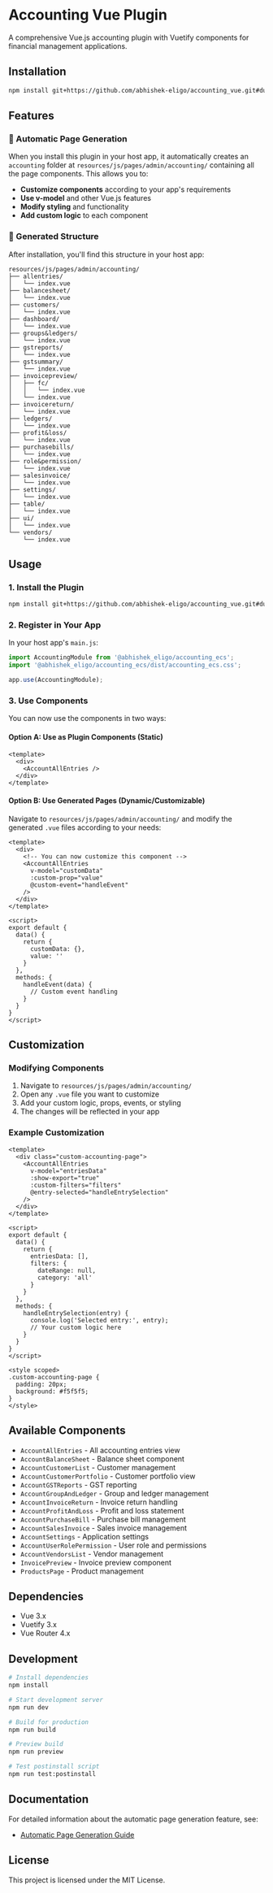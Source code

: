 # Accounting Vue Plugin

A comprehensive Vue.js accounting plugin with Vuetify components for financial management applications.

## Installation

```bash
npm install git+https://github.com/abhishek-eligo/accounting_vue.git#dummy
```

## Features

### 🚀 Automatic Page Generation
When you install this plugin in your host app, it automatically creates an `accounting` folder at `resources/js/pages/admin/accounting/` containing all the page components. This allows you to:

- **Customize components** according to your app's requirements
- **Use v-model** and other Vue.js features
- **Modify styling** and functionality
- **Add custom logic** to each component

### 📁 Generated Structure
After installation, you'll find this structure in your host app:
```
resources/js/pages/admin/accounting/
├── allentries/
│   └── index.vue
├── balancesheet/
│   └── index.vue
├── customers/
│   └── index.vue
├── dashboard/
│   └── index.vue
├── groups&ledgers/
│   └── index.vue
├── gstreports/
│   └── index.vue
├── gstsummary/
│   └── index.vue
├── invoicepreview/
│   ├── fc/
│   │   └── index.vue
│   └── index.vue
├── invoicereturn/
│   └── index.vue
├── ledgers/
│   └── index.vue
├── profit&loss/
│   └── index.vue
├── purchasebills/
│   └── index.vue
├── role&permission/
│   └── index.vue
├── salesinvoice/
│   └── index.vue
├── settings/
│   └── index.vue
├── table/
│   └── index.vue
├── ui/
│   └── index.vue
└── vendors/
    └── index.vue
```

## Usage

### 1. Install the Plugin
```bash
npm install git+https://github.com/abhishek-eligo/accounting_vue.git#dummy
```

### 2. Register in Your App
In your host app's `main.js`:
```javascript
import AccountingModule from '@abhishek_eligo/accounting_ecs';
import '@abhishek_eligo/accounting_ecs/dist/accounting_ecs.css';

app.use(AccountingModule);
```

### 3. Use Components
You can now use the components in two ways:

#### Option A: Use as Plugin Components (Static)
```vue
<template>
  <div>
    <AccountAllEntries />
  </div>
</template>
```

#### Option B: Use Generated Pages (Dynamic/Customizable)
Navigate to `resources/js/pages/admin/accounting/` and modify the generated `.vue` files according to your needs:

```vue
<template>
  <div>
    <!-- You can now customize this component -->
    <AccountAllEntries 
      v-model="customData"
      :custom-prop="value"
      @custom-event="handleEvent"
    />
  </div>
</template>

<script>
export default {
  data() {
    return {
      customData: {},
      value: ''
    }
  },
  methods: {
    handleEvent(data) {
      // Custom event handling
    }
  }
}
</script>
```

## Customization

### Modifying Components
1. Navigate to `resources/js/pages/admin/accounting/`
2. Open any `.vue` file you want to customize
3. Add your custom logic, props, events, or styling
4. The changes will be reflected in your app

### Example Customization
```vue
<template>
  <div class="custom-accounting-page">
    <AccountAllEntries 
      v-model="entriesData"
      :show-export="true"
      :custom-filters="filters"
      @entry-selected="handleEntrySelection"
    />
  </div>
</template>

<script>
export default {
  data() {
    return {
      entriesData: [],
      filters: {
        dateRange: null,
        category: 'all'
      }
    }
  },
  methods: {
    handleEntrySelection(entry) {
      console.log('Selected entry:', entry);
      // Your custom logic here
    }
  }
}
</script>

<style scoped>
.custom-accounting-page {
  padding: 20px;
  background: #f5f5f5;
}
</style>
```

## Available Components

- `AccountAllEntries` - All accounting entries view
- `AccountBalanceSheet` - Balance sheet component
- `AccountCustomerList` - Customer management
- `AccountCustomerPortfolio` - Customer portfolio view
- `AccountGSTReports` - GST reporting
- `AccountGroupAndLedger` - Group and ledger management
- `AccountInvoiceReturn` - Invoice return handling
- `AccountProfitAndLoss` - Profit and loss statement
- `AccountPurchaseBill` - Purchase bill management
- `AccountSalesInvoice` - Sales invoice management
- `AccountSettings` - Application settings
- `AccountUserRolePermission` - User role and permissions
- `AccountVendorsList` - Vendor management
- `InvoicePreview` - Invoice preview component
- `ProductsPage` - Product management

## Dependencies

- Vue 3.x
- Vuetify 3.x
- Vue Router 4.x

## Development

```bash
# Install dependencies
npm install

# Start development server
npm run dev

# Build for production
npm run build

# Preview build
npm run preview

# Test postinstall script
npm run test:postinstall
```

## Documentation

For detailed information about the automatic page generation feature, see:
- [Automatic Page Generation Guide](docs/AUTOMATIC_PAGE_GENERATION.md)

## License

This project is licensed under the MIT License.
